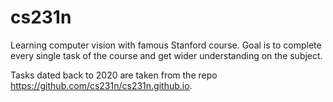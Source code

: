 # cs231n
Learning computer vision with famous Stanford course. Goal is to complete every single task of the course and get wider understanding on the subject.

Tasks dated back to 2020 are taken from the repo https://github.com/cs231n/cs231n.github.io. 
